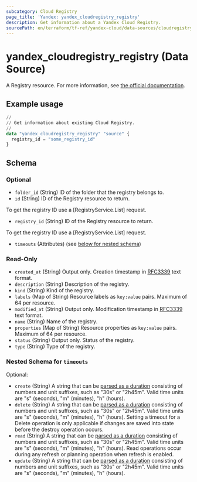 ```yaml
---
subcategory: Cloud Registry
page_title: 'Yandex: yandex_cloudregistry_registry'
description: Get information about a Yandex Cloud Registry.
sourcePath: en/terraform/tf-ref/yandex-cloud/data-sources/cloudregistry_registry.md
---
```


# yandex_cloudregistry_registry (Data Source)

A Registry resource. For more information, see [the official documentation](https://yandex.cloud/docs/cloud-registry/concepts/registry).

## Example usage

```terraform
//
// Get information about existing Cloud Registry.
//
data "yandex_cloudregistry_registry" "source" {
  registry_id = "some_registry_id"
}
```

<!-- schema generated by tfplugindocs -->
## Schema

### Optional

- `folder_id` (String) ID of the folder that the registry belongs to.
- `id` (String) ID of the Registry resource to return.

 To get the registry ID use a [RegistryService.List] request.
- `registry_id` (String) ID of the Registry resource to return.

 To get the registry ID use a [RegistryService.List] request.
- `timeouts` (Attributes) (see [below for nested schema](#nestedatt--timeouts))

### Read-Only

- `created_at` (String) Output only. Creation timestamp in [RFC3339](https://www.ietf.org/rfc/rfc3339.txt) text format.
- `description` (String) Description of the registry.
- `kind` (String) Kind of the registry.
- `labels` (Map of String) Resource labels as `key:value` pairs. Maximum of 64 per resource.
- `modified_at` (String) Output only. Modification timestamp in [RFC3339](https://www.ietf.org/rfc/rfc3339.txt) text format.
- `name` (String) Name of the registry.
- `properties` (Map of String) Resource properties as `key:value` pairs. Maximum of 64 per resource.
- `status` (String) Output only. Status of the registry.
- `type` (String) Type of the registry.

<a id="nestedatt--timeouts"></a>
### Nested Schema for `timeouts`

Optional:

- `create` (String) A string that can be [parsed as a duration](https://pkg.go.dev/time#ParseDuration) consisting of numbers and unit suffixes, such as "30s" or "2h45m". Valid time units are "s" (seconds), "m" (minutes), "h" (hours).
- `delete` (String) A string that can be [parsed as a duration](https://pkg.go.dev/time#ParseDuration) consisting of numbers and unit suffixes, such as "30s" or "2h45m". Valid time units are "s" (seconds), "m" (minutes), "h" (hours). Setting a timeout for a Delete operation is only applicable if changes are saved into state before the destroy operation occurs.
- `read` (String) A string that can be [parsed as a duration](https://pkg.go.dev/time#ParseDuration) consisting of numbers and unit suffixes, such as "30s" or "2h45m". Valid time units are "s" (seconds), "m" (minutes), "h" (hours). Read operations occur during any refresh or planning operation when refresh is enabled.
- `update` (String) A string that can be [parsed as a duration](https://pkg.go.dev/time#ParseDuration) consisting of numbers and unit suffixes, such as "30s" or "2h45m". Valid time units are "s" (seconds), "m" (minutes), "h" (hours).
